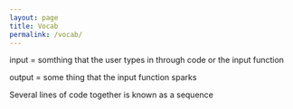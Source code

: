 ```yaml
---
layout: page
title: Vocab
permalink: /vocab/
---
```

input = somthing that the user types in through code or the input function

output = some thing that the input function sparks 


Several lines of code together is known as a sequence 

